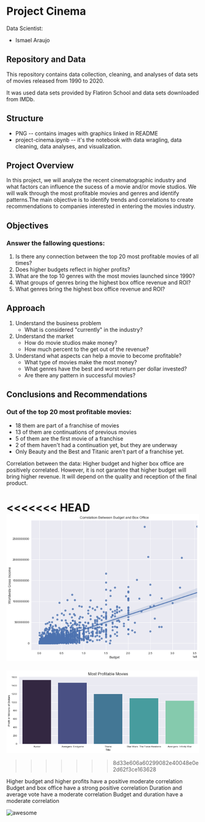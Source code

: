 # Project Cinema
Data Scientist:
- Ismael Araujo


## Repository and Data

This repository contains data collection, cleaning, and analyses of data sets of movies released from 1990 to 2020.

It was used data sets provided by Flatiron School and data sets downloaded from IMDb.

## Structure

- PNG -- contains images with graphics linked in README
- project-cinema.ipynb -- it's the notebook with data wragling, data cleaning, data analyses, and visualization.

## Project Overview

In this project, we will analyze the recent cinematographic industry and what factors can influence the sucess of a movie and/or movie studios. We will walk through the most profitable movies and genres and identify patterns.The main objective is to identify trends and correlations to create recommendations to companies interested in entering the movies industry. 

## Objectives

### Answer the fallowing questions:

1. Is there any connection between the top 20 most profitable movies of all times?  
2. Does higher budgets reflect in higher profits?  
3. What are the top 10 genres with the most movies launched since 1990?  
4. What groups of genres bring the highest box office revenue and ROI?  
5. What genres bring the highest box office revenue and ROI?


## Approach
1. Understand the business problem
	- What is considered "currently" in the industry?
2. Understand the market
	- How do movie studios make money?
	- How much percent to the get out of the revenue?
3. Understand what aspects can help a movie to become profitable?
	- What type of movies make the most money?
	- What genres have the best and worst return per dollar invested?
	- Are there any pattern in successful movies?

## Conclusions and Recommendations

### Out of the top 20 most profitable movies:
- 18 them are part of a franchise of movies
- 13 of them are continuations of previous movies
- 5 of them are the first movie of a franchise
- 2 of them haven't had a continuation yet, but they are underway
- Only Beauty and the Best and Titanic aren't part of a franchise yet.

Correlation between the data:
Higher budget and higher box office are positively correlated. However, it is not garantee that higher budget will bring higher revenue. It will depend on the quality and reception of the final product.

<<<<<<< HEAD
![correlation](https://github.com/Ismaeltrevi/project-cinema/blob/master/PNG/regcorr.png)
=======
![awesome](https://github.com/Ismaeltrevi/project-cinema/blob/master/PNG/most_profitable_movies.png)
>>>>>>> 8d33e606a60299082e40048e0e2d62f3ce163628

Higher budget and higher profits have a positive moderate correlation
Budget and box office have a strong positive correlation
Duration and average vote have a moderate correlation
Budget and duration have a moderate correlation




![awesome](https://raw.githubusercontent.com/learn-co-curriculum/dsc-phase-1-project-campus/master/awesome.gif)

